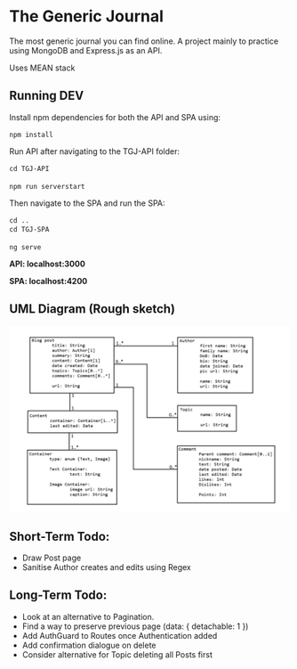 # The Generic Journal
The most generic journal you can find online.
A project mainly to practice using MongoDB and Express.js as an API.

Uses MEAN stack 

## Running DEV

Install npm dependencies for both the API and SPA using:

```
npm install
```

Run API after navigating to the TGJ-API folder:

```
cd TGJ-API

npm run serverstart
```

Then navigate to the SPA and run the SPA:

```
cd ..
cd TGJ-SPA

ng serve
```

**API: localhost:3000**

**SPA: localhost:4200**

## UML Diagram (Rough sketch)

![UML Diagram](https://github.com/jaaferh/thegenericjournal/blob/main/UML%20Diagram.png)

## Short-Term Todo:

- Draw Post page
- Sanitise Author creates and edits using Regex

## Long-Term Todo: 

- Look at an alternative to Pagination.
- Find a way to preserve previous page (data: { detachable: 1 })
- Add AuthGuard to Routes once Authentication added
- Add confirmation dialogue on delete
- Consider alternative for Topic deleting all Posts first